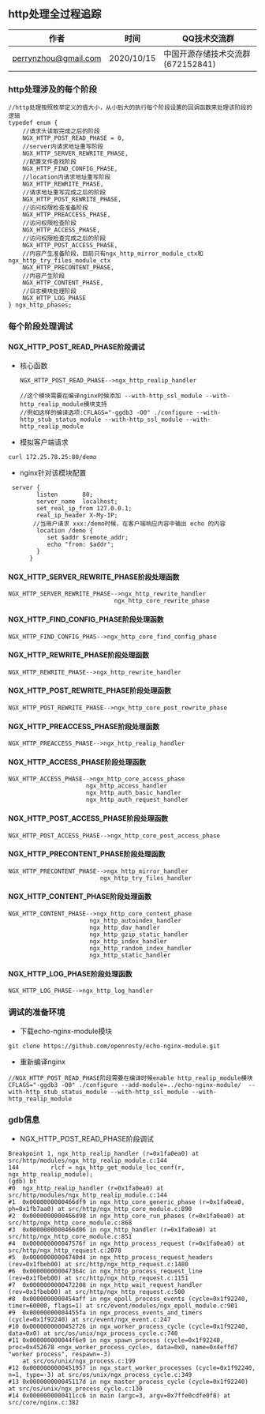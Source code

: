 
## http处理全过程追踪

| 作者 | 时间 |QQ技术交流群 |
| ------ | ------ |------ |
| perrynzhou@gmail.com |2020/10/15 |中国开源存储技术交流群(672152841) |

### http处理涉及的每个阶段

  ```
  //http处理按照枚举定义的值大小，从小到大的执行每个阶段设置的回调函数来处理该阶段的逻辑
  typedef enum {
      //请求头读取完成之后的阶段
      NGX_HTTP_POST_READ_PHASE = 0,
      //server内请求地址重写阶段
      NGX_HTTP_SERVER_REWRITE_PHASE,
      //配置文件查找阶段
      NGX_HTTP_FIND_CONFIG_PHASE,
      //location内请求地址重写阶段
      NGX_HTTP_REWRITE_PHASE,
      //请求地址重写完成之后的阶段
      NGX_HTTP_POST_REWRITE_PHASE,
      //访问权限检查准备阶段
      NGX_HTTP_PREACCESS_PHASE,
      //访问权限检查阶段
      NGX_HTTP_ACCESS_PHASE,
      //访问权限检查完成之后的阶段
      NGX_HTTP_POST_ACCESS_PHASE,
      //内容产生准备阶段，目前只有ngx_http_mirror_module_ctx和ngx_http_try_files_module_ctx 
      NGX_HTTP_PRECONTENT_PHASE,
      //内容产生阶段
      NGX_HTTP_CONTENT_PHASE,
      //日志模块处理阶段
      NGX_HTTP_LOG_PHASE
  } ngx_http_phases;
  ```

### 每个阶段处理调试

#### NGX_HTTP_POST_READ_PHASE阶段调试

- 核心函数
  ```
  NGX_HTTP_POST_READ_PHASE-->ngx_http_realip_handler
  
  //这个模块需要在编译nginx时候添加 --with-http_ssl_module --with-http_realip_module模块支持
  //例如这样的编译选项:CFLAGS="-ggdb3 -O0" ./configure --with-http_stub_status_module --with-http_ssl_module --with-http_realip_module
  ```
- 模拟客户端请求

```
curl 172.25.78.25:80/demo
```
- nginx针对该模块配置
```
 server {
        listen       80;
        server_name  localhost;
        set_real_ip_from 127.0.0.1;
        real_ip_header X-My-IP;
       //当用户请求 xxx:/demo时候，在客户端响应内容中输出 echo 的内容
        location /demo {
           set $addr $remote_addr;
           echo "from: $addr";
        }
      }
```

#### NGX_HTTP_SERVER_REWRITE_PHASE阶段处理函数

  ```
  NGX_HTTP_SERVER_REWRITE_PHASE-->ngx_http_rewrite_handler
  								ngx_http_core_rewrite_phase
  ```
  
#### NGX_HTTP_FIND_CONFIG_PHASE阶段处理函数

  ```
  NGX_HTTP_FIND_CONFIG_PHAS-->ngx_http_core_find_config_phase
  ```

  

#### NGX_HTTP_REWRITE_PHASE阶段处理函数

  ```
  NGX_HTTP_REWRITE_PHASE-->ngx_http_rewrite_handler
  ```

  

#### NGX_HTTP_POST_REWRITE_PHASE阶段处理函数

  ```
  NGX_HTTP_POST_REWRITE_PHASE-->ngx_http_core_post_rewrite_phase
  ```

  

#### NGX_HTTP_PREACCESS_PHASE阶段处理函数
  
  ```
  NGX_HTTP_PREACCESS_PHASE-->ngx_http_realip_handler
  ```
  
#### NGX_HTTP_ACCESS_PHASE阶段处理函数

  ```
  NGX_HTTP_ACCESS_PHASE-->ngx_http_core_access_phase
  						ngx_http_access_handler
  						ngx_http_auth_basic_handler
  						ngx_http_auth_request_handler
  ```

  

#### NGX_HTTP_POST_ACCESS_PHASE阶段处理函数

  ```
  NGX_HTTP_POST_ACCESS_PHASE-->ngx_http_core_post_access_phase
  ```

  

#### NGX_HTTP_PRECONTENT_PHASE阶段处理函数

  ```
  NGX_HTTP_PRECONTENT_PHASE-->ngx_http_mirror_handler
  							ngx_http_try_files_handler
  ```

  

#### NGX_HTTP_CONTENT_PHASE阶段处理函数

  ```
  NGX_HTTP_CONTENT_PHASE-->ngx_http_core_content_phase
  						 ngx_http_autoindex_handler
  						 ngx_http_dav_handler
  						 ngx_http_gzip_static_handler
  						 ngx_http_index_handler
  						 ngx_http_random_index_handler
  						 ngx_http_static_handler
  ```

  

#### NGX_HTTP_LOG_PHASE阶段处理函数

  ```
  NGX_HTTP_LOG_PHASE-->ngx_http_log_handler
  ```
  
### 调试的准备环境
- 下载echo-nginx-module模块
```
git clone https://github.com/openresty/echo-nginx-module.git
```

- 重新编译nginx
```
//NGX_HTTP_POST_READ_PHASE阶段需要在编译时候enable http_realip_module模块
CFLAGS="-ggdb3 -O0" ./configure --add-module=../echo-nginx-module/  --with-http_stub_status_module --with-http_ssl_module --with-http_realip_module

```


### gdb信息


- NGX_HTTP_POST_READ_PHASE阶段调试
```
Breakpoint 1, ngx_http_realip_handler (r=0x1fa0ea0) at src/http/modules/ngx_http_realip_module.c:144
144         rlcf = ngx_http_get_module_loc_conf(r, ngx_http_realip_module);
(gdb) bt
#0  ngx_http_realip_handler (r=0x1fa0ea0) at src/http/modules/ngx_http_realip_module.c:144
#1  0x0000000000466df9 in ngx_http_core_generic_phase (r=0x1fa0ea0, ph=0x1fb7aa0) at src/http/ngx_http_core_module.c:890
#2  0x0000000000466d98 in ngx_http_core_run_phases (r=0x1fa0ea0) at src/http/ngx_http_core_module.c:868
#3  0x0000000000466d06 in ngx_http_handler (r=0x1fa0ea0) at src/http/ngx_http_core_module.c:851
#4  0x000000000047576f in ngx_http_process_request (r=0x1fa0ea0) at src/http/ngx_http_request.c:2078
#5  0x00000000004740d4 in ngx_http_process_request_headers (rev=0x1fbeb00) at src/http/ngx_http_request.c:1480
#6  0x000000000047364c in ngx_http_process_request_line (rev=0x1fbeb00) at src/http/ngx_http_request.c:1151
#7  0x0000000000472208 in ngx_http_wait_request_handler (rev=0x1fbeb00) at src/http/ngx_http_request.c:500
#8  0x0000000000454aff in ngx_epoll_process_events (cycle=0x1f92240, timer=60000, flags=1) at src/event/modules/ngx_epoll_module.c:901
#9  0x00000000004455fa in ngx_process_events_and_timers (cycle=0x1f92240) at src/event/ngx_event.c:247
#10 0x0000000000452726 in ngx_worker_process_cycle (cycle=0x1f92240, data=0x0) at src/os/unix/ngx_process_cycle.c:740
#11 0x000000000044f6e9 in ngx_spawn_process (cycle=0x1f92240, proc=0x452678 <ngx_worker_process_cycle>, data=0x0, name=0x4effd7 "worker process", respawn=-3)
    at src/os/unix/ngx_process.c:199
#12 0x0000000000451957 in ngx_start_worker_processes (cycle=0x1f92240, n=1, type=-3) at src/os/unix/ngx_process_cycle.c:349
#13 0x000000000045117d in ngx_master_process_cycle (cycle=0x1f92240) at src/os/unix/ngx_process_cycle.c:130
#14 0x0000000000411cc6 in main (argc=3, argv=0x7ffe0cdfe0f8) at src/core/nginx.c:382
```
